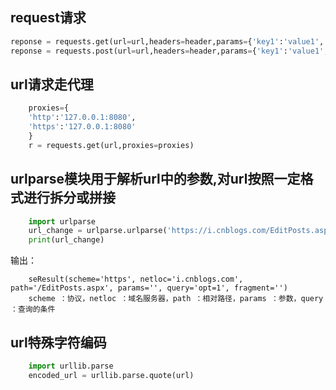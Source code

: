 ## request请求
```python
reponse = requests.get(url=url,headers=header,params={'key1':'value1','key2':'value2'},timeout=4)
reponse = requests.post(url=url,headers=header,params={'key1':'value1','key2':'value2'},timeout=4)
```
## url请求走代理
```python
	proxies={
	'http':'127.0.0.1:8080',
	'https':'127.0.0.1:8080'
	}
	r = requests.get(url,proxies=proxies)
```
## urlparse模块用于解析url中的参数,对url按照一定格式进行拆分或拼接 
```python
	import urlparse
	url_change = urlparse.urlparse('https://i.cnblogs.com/EditPosts.aspx?opt=1')
	print(url_change)
```
输出：
```
	seResult(scheme='https', netloc='i.cnblogs.com', path='/EditPosts.aspx', params='', query='opt=1', fragment='')
	scheme ：协议，netloc ：域名服务器，path ：相对路径，params ：参数，query ：查询的条件
```
## url特殊字符编码
```python
	import urllib.parse
	encoded_url = urllib.parse.quote(url)
```